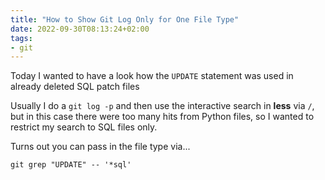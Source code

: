 ```yaml
---
title: "How to Show Git Log Only for One File Type"
date: 2022-09-30T08:13:24+02:00
tags:
- git
---
```


Today I wanted to have a look how the `UPDATE` statement was used 
in already deleted SQL patch files

Usually I do a `git log -p` and then use the interactive search in **less** via `/`,
but in this case there were too many hits from Python files,
so I wanted to restrict my search to SQL files only.

Turns out you can pass in the file type via...

```
git grep "UPDATE" -- '*sql'
```
